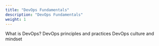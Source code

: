 ```yaml
---
title: "DevOps Fundamentals"
description: "DevOps Fundamentals"
weight: 1
---
```


What is DevOps?
DevOps principles and practices
DevOps culture and mindset